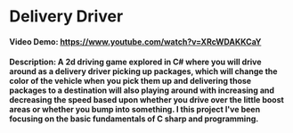 # Delivery Driver
#### Video Demo: https://www.youtube.com/watch?v=XRcWDAKKCaY
#### Description: A 2d driving game explored in C# where you will drive around as a delivery driver picking up packages, which will change the color of the vehicle when you pick them up and delivering those packages to a destination will also playing around with increasing and decreasing the speed based upon whether you drive over the little boost areas or whether you bump into something. I this project I've been focusing on the basic fundamentals of C sharp and programming. 
